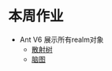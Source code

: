# 本周作业

- Ant V6 展示所有realm对象
    * [散射树](https://codesandbox.io/s/javascript-global-objects2-qwvqt?file=/index.js)
    * [脑图](https://codesandbox.io/s/javascript-global-objects3-dtgew?file=/index.js)
